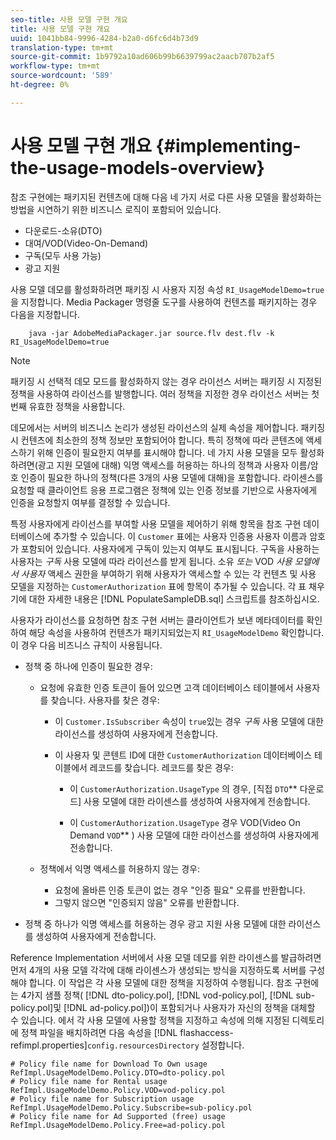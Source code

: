 ```yaml
---
seo-title: 사용 모델 구현 개요
title: 사용 모델 구현 개요
uuid: 1041bb84-9996-4284-b2a0-d6fc6d4b73d9
translation-type: tm+mt
source-git-commit: 1b9792a10ad606b99b6639799ac2aacb707b2af5
workflow-type: tm+mt
source-wordcount: '589'
ht-degree: 0%

---
```



# 사용 모델 구현 개요 {#implementing-the-usage-models-overview}

참조 구현에는 패키지된 컨텐츠에 대해 다음 네 가지 서로 다른 사용 모델을 활성화하는 방법을 시연하기 위한 비즈니스 로직이 포함되어 있습니다.

* 다운로드-소유(DTO)
* 대여/VOD(Video-On-Demand)
* 구독(모두 사용 가능)
* 광고 지원

사용 모델 데모를 활성화하려면 패키징 시 사용자 지정 속성 `RI_UsageModelDemo=true` 을 지정합니다. Media Packager 명령줄 도구를 사용하여 컨텐츠를 패키지하는 경우 다음을 지정합니다.

```
    java -jar AdobeMediaPackager.jar source.flv dest.flv -k RI_UsageModelDemo=true
```

>[!NOTE]
>
>패키징 시 선택적 데모 모드를 활성화하지 않는 경우 라이선스 서버는 패키징 시 지정된 정책을 사용하여 라이선스를 발행합니다. 여러 정책을 지정한 경우 라이선스 서버는 첫 번째 유효한 정책을 사용합니다.

데모에서는 서버의 비즈니스 논리가 생성된 라이선스의 실제 속성을 제어합니다. 패키징 시 컨텐츠에 최소한의 정책 정보만 포함되어야 합니다. 특히 정책에 따라 콘텐츠에 액세스하기 위해 인증이 필요한지 여부를 표시해야 합니다. 네 가지 사용 모델을 모두 활성화하려면(광고 지원 모델에 대해) 익명 액세스를 허용하는 하나의 정책과 사용자 이름/암호 인증이 필요한 하나의 정책(다른 3개의 사용 모델에 대해)을 포함합니다. 라이센스를 요청할 때 클라이언트 응용 프로그램은 정책에 있는 인증 정보를 기반으로 사용자에게 인증을 요청할지 여부를 결정할 수 있습니다.

특정 사용자에게 라이선스를 부여할 사용 모델을 제어하기 위해 항목을 참조 구현 데이터베이스에 추가할 수 있습니다. 이 `Customer` 표에는 사용자 인증용 사용자 이름과 암호가 포함되어 있습니다. 사용자에게 구독이 있는지 여부도 표시됩니다. 구독을 사용하는 사용자는 *구독* 사용 모델에 따라 라이선스를 받게 됩니다. 소유 *또는* VOD *사용 모델에서 사용자* 액세스 권한을 부여하기 위해 사용자가 액세스할 수 있는 각 컨텐츠 및 사용 모델을 지정하는 `CustomerAuthorization` 표에 항목이 추가될 수 있습니다. 각 표 채우기에 대한 자세한 내용은 [!DNL PopulateSampleDB.sql] 스크립트를 참조하십시오.

사용자가 라이선스를 요청하면 참조 구현 서버는 클라이언트가 보낸 메타데이터를 확인하여 해당 속성을 사용하여 컨텐츠가 패키지되었는지 `RI_UsageModelDemo` 확인합니다. 이 경우 다음 비즈니스 규칙이 사용됩니다.

* 정책 중 하나에 인증이 필요한 경우:

   * 요청에 유효한 인증 토큰이 들어 있으면 고객 데이터베이스 테이블에서 사용자를 찾습니다. 사용자를 찾은 경우:

      * 이 `Customer.IsSubscriber` 속성이 `true`있는 경우 *구독* 사용 모델에 대한 라이선스를 생성하여 사용자에게 전송합니다.

      * 이 사용자 및 콘텐트 ID에 대한 `CustomerAuthorization` 데이터베이스 테이블에서 레코드를 찾습니다. 레코드를 찾은 경우:

         * 이 `CustomerAuthorization.UsageType` 의 경우, [직접 `DTO`** 다운로드] 사용 모델에 대한 라이센스를 생성하여 사용자에게 전송합니다.

         * 이 `CustomerAuthorization.UsageType` 경우 VOD(Video On Demand `VOD`** ) 사용 모델에 대한 라이선스를 생성하여 사용자에게 전송합니다.
   * 정책에서 익명 액세스를 허용하지 않는 경우:

      * 요청에 올바른 인증 토큰이 없는 경우 &quot;인증 필요&quot; 오류를 반환합니다.
      * 그렇지 않으면 &quot;인증되지 않음&quot; 오류를 반환합니다.


* 정책 중 하나가 익명 액세스를 허용하는 경우 광고 지원 사용 모델에 대한 라이선스를 생성하여 사용자에게 전송합니다.

Reference Implementation 서버에서 사용 모델 데모를 위한 라이센스를 발급하려면 먼저 4개의 사용 모델 각각에 대해 라이센스가 생성되는 방식을 지정하도록 서버를 구성해야 합니다. 이 작업은 각 사용 모델에 대한 정책을 지정하여 수행됩니다. 참조 구현에는 4가지 샘플 정책( [!DNL dto-policy.pol], [!DNL vod-policy.pol], [!DNL sub-policy.pol]및 [!DNL ad-policy.pol])이 포함되거나 사용자가 자신의 정책을 대체할 수 있습니다. 에서 각 사용 모델에 사용할 정책을 지정하고 속성에 의해 지정된 디렉토리에 정책 파일을 배치하려면 다음 속성을 [!DNL flashaccess-refimpl.properties]`config.resourcesDirectory` 설정합니다.

```
# Policy file name for Download To Own usage  
RefImpl.UsageModelDemo.Policy.DTO=dto-policy.pol  
# Policy file name for Rental usage  
RefImpl.UsageModelDemo.Policy.VOD=vod-policy.pol  
# Policy file name for Subscription usage  
RefImpl.UsageModelDemo.Policy.Subscribe=sub-policy.pol  
# Policy file name for Ad Supported (free) usage  
RefImpl.UsageModelDemo.Policy.Free=ad-policy.pol
```

